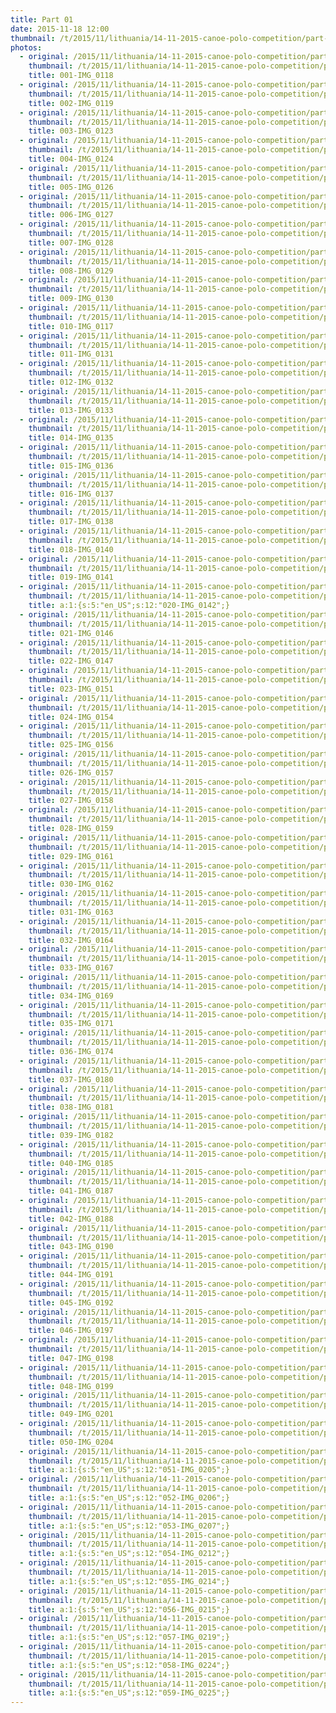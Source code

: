 ```yaml
---
title: Part 01
date: 2015-11-18 12:00
thumbnail: /t/2015/11/lithuania/14-11-2015-canoe-polo-competition/part-01/001-img_0118.jpg
photos:
  - original: /2015/11/lithuania/14-11-2015-canoe-polo-competition/part-01/001-img_0118.jpg
    thumbnail: /t/2015/11/lithuania/14-11-2015-canoe-polo-competition/part-01/001-img_0118.jpg
    title: 001-IMG_0118
  - original: /2015/11/lithuania/14-11-2015-canoe-polo-competition/part-01/002-img_0119.jpg
    thumbnail: /t/2015/11/lithuania/14-11-2015-canoe-polo-competition/part-01/002-img_0119.jpg
    title: 002-IMG_0119
  - original: /2015/11/lithuania/14-11-2015-canoe-polo-competition/part-01/003-img_0123.jpg
    thumbnail: /t/2015/11/lithuania/14-11-2015-canoe-polo-competition/part-01/003-img_0123.jpg
    title: 003-IMG_0123
  - original: /2015/11/lithuania/14-11-2015-canoe-polo-competition/part-01/004-img_0124.jpg
    thumbnail: /t/2015/11/lithuania/14-11-2015-canoe-polo-competition/part-01/004-img_0124.jpg
    title: 004-IMG_0124
  - original: /2015/11/lithuania/14-11-2015-canoe-polo-competition/part-01/005-img_0126.jpg
    thumbnail: /t/2015/11/lithuania/14-11-2015-canoe-polo-competition/part-01/005-img_0126.jpg
    title: 005-IMG_0126
  - original: /2015/11/lithuania/14-11-2015-canoe-polo-competition/part-01/006-img_0127.jpg
    thumbnail: /t/2015/11/lithuania/14-11-2015-canoe-polo-competition/part-01/006-img_0127.jpg
    title: 006-IMG_0127
  - original: /2015/11/lithuania/14-11-2015-canoe-polo-competition/part-01/007-img_0128.jpg
    thumbnail: /t/2015/11/lithuania/14-11-2015-canoe-polo-competition/part-01/007-img_0128.jpg
    title: 007-IMG_0128
  - original: /2015/11/lithuania/14-11-2015-canoe-polo-competition/part-01/008-img_0129.jpg
    thumbnail: /t/2015/11/lithuania/14-11-2015-canoe-polo-competition/part-01/008-img_0129.jpg
    title: 008-IMG_0129
  - original: /2015/11/lithuania/14-11-2015-canoe-polo-competition/part-01/009-img_0130.jpg
    thumbnail: /t/2015/11/lithuania/14-11-2015-canoe-polo-competition/part-01/009-img_0130.jpg
    title: 009-IMG_0130
  - original: /2015/11/lithuania/14-11-2015-canoe-polo-competition/part-01/010-img_0117.jpg
    thumbnail: /t/2015/11/lithuania/14-11-2015-canoe-polo-competition/part-01/010-img_0117.jpg
    title: 010-IMG_0117
  - original: /2015/11/lithuania/14-11-2015-canoe-polo-competition/part-01/011-img_0131.jpg
    thumbnail: /t/2015/11/lithuania/14-11-2015-canoe-polo-competition/part-01/011-img_0131.jpg
    title: 011-IMG_0131
  - original: /2015/11/lithuania/14-11-2015-canoe-polo-competition/part-01/012-img_0132.jpg
    thumbnail: /t/2015/11/lithuania/14-11-2015-canoe-polo-competition/part-01/012-img_0132.jpg
    title: 012-IMG_0132
  - original: /2015/11/lithuania/14-11-2015-canoe-polo-competition/part-01/013-img_0133.jpg
    thumbnail: /t/2015/11/lithuania/14-11-2015-canoe-polo-competition/part-01/013-img_0133.jpg
    title: 013-IMG_0133
  - original: /2015/11/lithuania/14-11-2015-canoe-polo-competition/part-01/014-img_0135.jpg
    thumbnail: /t/2015/11/lithuania/14-11-2015-canoe-polo-competition/part-01/014-img_0135.jpg
    title: 014-IMG_0135
  - original: /2015/11/lithuania/14-11-2015-canoe-polo-competition/part-01/015-img_0136.jpg
    thumbnail: /t/2015/11/lithuania/14-11-2015-canoe-polo-competition/part-01/015-img_0136.jpg
    title: 015-IMG_0136
  - original: /2015/11/lithuania/14-11-2015-canoe-polo-competition/part-01/016-img_0137.jpg
    thumbnail: /t/2015/11/lithuania/14-11-2015-canoe-polo-competition/part-01/016-img_0137.jpg
    title: 016-IMG_0137
  - original: /2015/11/lithuania/14-11-2015-canoe-polo-competition/part-01/017-img_0138.jpg
    thumbnail: /t/2015/11/lithuania/14-11-2015-canoe-polo-competition/part-01/017-img_0138.jpg
    title: 017-IMG_0138
  - original: /2015/11/lithuania/14-11-2015-canoe-polo-competition/part-01/018-img_0140.jpg
    thumbnail: /t/2015/11/lithuania/14-11-2015-canoe-polo-competition/part-01/018-img_0140.jpg
    title: 018-IMG_0140
  - original: /2015/11/lithuania/14-11-2015-canoe-polo-competition/part-01/019-img_0141.jpg
    thumbnail: /t/2015/11/lithuania/14-11-2015-canoe-polo-competition/part-01/019-img_0141.jpg
    title: 019-IMG_0141
  - original: /2015/11/lithuania/14-11-2015-canoe-polo-competition/part-01/020-img_0142.jpg
    thumbnail: /t/2015/11/lithuania/14-11-2015-canoe-polo-competition/part-01/020-img_0142.jpg
    title: a:1:{s:5:"en_US";s:12:"020-IMG_0142";}
  - original: /2015/11/lithuania/14-11-2015-canoe-polo-competition/part-01/021-img_0146.jpg
    thumbnail: /t/2015/11/lithuania/14-11-2015-canoe-polo-competition/part-01/021-img_0146.jpg
    title: 021-IMG_0146
  - original: /2015/11/lithuania/14-11-2015-canoe-polo-competition/part-01/022-img_0147.jpg
    thumbnail: /t/2015/11/lithuania/14-11-2015-canoe-polo-competition/part-01/022-img_0147.jpg
    title: 022-IMG_0147
  - original: /2015/11/lithuania/14-11-2015-canoe-polo-competition/part-01/023-img_0151.jpg
    thumbnail: /t/2015/11/lithuania/14-11-2015-canoe-polo-competition/part-01/023-img_0151.jpg
    title: 023-IMG_0151
  - original: /2015/11/lithuania/14-11-2015-canoe-polo-competition/part-01/024-img_0154.jpg
    thumbnail: /t/2015/11/lithuania/14-11-2015-canoe-polo-competition/part-01/024-img_0154.jpg
    title: 024-IMG_0154
  - original: /2015/11/lithuania/14-11-2015-canoe-polo-competition/part-01/025-img_0156.jpg
    thumbnail: /t/2015/11/lithuania/14-11-2015-canoe-polo-competition/part-01/025-img_0156.jpg
    title: 025-IMG_0156
  - original: /2015/11/lithuania/14-11-2015-canoe-polo-competition/part-01/026-img_0157.jpg
    thumbnail: /t/2015/11/lithuania/14-11-2015-canoe-polo-competition/part-01/026-img_0157.jpg
    title: 026-IMG_0157
  - original: /2015/11/lithuania/14-11-2015-canoe-polo-competition/part-01/027-img_0158.jpg
    thumbnail: /t/2015/11/lithuania/14-11-2015-canoe-polo-competition/part-01/027-img_0158.jpg
    title: 027-IMG_0158
  - original: /2015/11/lithuania/14-11-2015-canoe-polo-competition/part-01/028-img_0159.jpg
    thumbnail: /t/2015/11/lithuania/14-11-2015-canoe-polo-competition/part-01/028-img_0159.jpg
    title: 028-IMG_0159
  - original: /2015/11/lithuania/14-11-2015-canoe-polo-competition/part-01/029-img_0161.jpg
    thumbnail: /t/2015/11/lithuania/14-11-2015-canoe-polo-competition/part-01/029-img_0161.jpg
    title: 029-IMG_0161
  - original: /2015/11/lithuania/14-11-2015-canoe-polo-competition/part-01/030-img_0162.jpg
    thumbnail: /t/2015/11/lithuania/14-11-2015-canoe-polo-competition/part-01/030-img_0162.jpg
    title: 030-IMG_0162
  - original: /2015/11/lithuania/14-11-2015-canoe-polo-competition/part-01/031-img_0163.jpg
    thumbnail: /t/2015/11/lithuania/14-11-2015-canoe-polo-competition/part-01/031-img_0163.jpg
    title: 031-IMG_0163
  - original: /2015/11/lithuania/14-11-2015-canoe-polo-competition/part-01/032-img_0164.jpg
    thumbnail: /t/2015/11/lithuania/14-11-2015-canoe-polo-competition/part-01/032-img_0164.jpg
    title: 032-IMG_0164
  - original: /2015/11/lithuania/14-11-2015-canoe-polo-competition/part-01/033-img_0167.jpg
    thumbnail: /t/2015/11/lithuania/14-11-2015-canoe-polo-competition/part-01/033-img_0167.jpg
    title: 033-IMG_0167
  - original: /2015/11/lithuania/14-11-2015-canoe-polo-competition/part-01/034-img_0169.jpg
    thumbnail: /t/2015/11/lithuania/14-11-2015-canoe-polo-competition/part-01/034-img_0169.jpg
    title: 034-IMG_0169
  - original: /2015/11/lithuania/14-11-2015-canoe-polo-competition/part-01/035-img_0171.jpg
    thumbnail: /t/2015/11/lithuania/14-11-2015-canoe-polo-competition/part-01/035-img_0171.jpg
    title: 035-IMG_0171
  - original: /2015/11/lithuania/14-11-2015-canoe-polo-competition/part-01/036-img_0174.jpg
    thumbnail: /t/2015/11/lithuania/14-11-2015-canoe-polo-competition/part-01/036-img_0174.jpg
    title: 036-IMG_0174
  - original: /2015/11/lithuania/14-11-2015-canoe-polo-competition/part-01/037-img_0180.jpg
    thumbnail: /t/2015/11/lithuania/14-11-2015-canoe-polo-competition/part-01/037-img_0180.jpg
    title: 037-IMG_0180
  - original: /2015/11/lithuania/14-11-2015-canoe-polo-competition/part-01/038-img_0181.jpg
    thumbnail: /t/2015/11/lithuania/14-11-2015-canoe-polo-competition/part-01/038-img_0181.jpg
    title: 038-IMG_0181
  - original: /2015/11/lithuania/14-11-2015-canoe-polo-competition/part-01/039-img_0182.jpg
    thumbnail: /t/2015/11/lithuania/14-11-2015-canoe-polo-competition/part-01/039-img_0182.jpg
    title: 039-IMG_0182
  - original: /2015/11/lithuania/14-11-2015-canoe-polo-competition/part-01/040-img_0185.jpg
    thumbnail: /t/2015/11/lithuania/14-11-2015-canoe-polo-competition/part-01/040-img_0185.jpg
    title: 040-IMG_0185
  - original: /2015/11/lithuania/14-11-2015-canoe-polo-competition/part-01/041-img_0187.jpg
    thumbnail: /t/2015/11/lithuania/14-11-2015-canoe-polo-competition/part-01/041-img_0187.jpg
    title: 041-IMG_0187
  - original: /2015/11/lithuania/14-11-2015-canoe-polo-competition/part-01/042-img_0188.jpg
    thumbnail: /t/2015/11/lithuania/14-11-2015-canoe-polo-competition/part-01/042-img_0188.jpg
    title: 042-IMG_0188
  - original: /2015/11/lithuania/14-11-2015-canoe-polo-competition/part-01/043-img_0190.jpg
    thumbnail: /t/2015/11/lithuania/14-11-2015-canoe-polo-competition/part-01/043-img_0190.jpg
    title: 043-IMG_0190
  - original: /2015/11/lithuania/14-11-2015-canoe-polo-competition/part-01/044-img_0191.jpg
    thumbnail: /t/2015/11/lithuania/14-11-2015-canoe-polo-competition/part-01/044-img_0191.jpg
    title: 044-IMG_0191
  - original: /2015/11/lithuania/14-11-2015-canoe-polo-competition/part-01/045-img_0192.jpg
    thumbnail: /t/2015/11/lithuania/14-11-2015-canoe-polo-competition/part-01/045-img_0192.jpg
    title: 045-IMG_0192
  - original: /2015/11/lithuania/14-11-2015-canoe-polo-competition/part-01/046-img_0197.jpg
    thumbnail: /t/2015/11/lithuania/14-11-2015-canoe-polo-competition/part-01/046-img_0197.jpg
    title: 046-IMG_0197
  - original: /2015/11/lithuania/14-11-2015-canoe-polo-competition/part-01/047-img_0198.jpg
    thumbnail: /t/2015/11/lithuania/14-11-2015-canoe-polo-competition/part-01/047-img_0198.jpg
    title: 047-IMG_0198
  - original: /2015/11/lithuania/14-11-2015-canoe-polo-competition/part-01/048-img_0199.jpg
    thumbnail: /t/2015/11/lithuania/14-11-2015-canoe-polo-competition/part-01/048-img_0199.jpg
    title: 048-IMG_0199
  - original: /2015/11/lithuania/14-11-2015-canoe-polo-competition/part-01/049-img_0201.jpg
    thumbnail: /t/2015/11/lithuania/14-11-2015-canoe-polo-competition/part-01/049-img_0201.jpg
    title: 049-IMG_0201
  - original: /2015/11/lithuania/14-11-2015-canoe-polo-competition/part-01/050-img_0204.jpg
    thumbnail: /t/2015/11/lithuania/14-11-2015-canoe-polo-competition/part-01/050-img_0204.jpg
    title: 050-IMG_0204
  - original: /2015/11/lithuania/14-11-2015-canoe-polo-competition/part-01/051-img_0205.jpg
    thumbnail: /t/2015/11/lithuania/14-11-2015-canoe-polo-competition/part-01/051-img_0205.jpg
    title: a:1:{s:5:"en_US";s:12:"051-IMG_0205";}
  - original: /2015/11/lithuania/14-11-2015-canoe-polo-competition/part-01/052-img_0206.jpg
    thumbnail: /t/2015/11/lithuania/14-11-2015-canoe-polo-competition/part-01/052-img_0206.jpg
    title: a:1:{s:5:"en_US";s:12:"052-IMG_0206";}
  - original: /2015/11/lithuania/14-11-2015-canoe-polo-competition/part-01/053-img_0207.jpg
    thumbnail: /t/2015/11/lithuania/14-11-2015-canoe-polo-competition/part-01/053-img_0207.jpg
    title: a:1:{s:5:"en_US";s:12:"053-IMG_0207";}
  - original: /2015/11/lithuania/14-11-2015-canoe-polo-competition/part-01/054-img_0212.jpg
    thumbnail: /t/2015/11/lithuania/14-11-2015-canoe-polo-competition/part-01/054-img_0212.jpg
    title: a:1:{s:5:"en_US";s:12:"054-IMG_0212";}
  - original: /2015/11/lithuania/14-11-2015-canoe-polo-competition/part-01/055-img_0214.jpg
    thumbnail: /t/2015/11/lithuania/14-11-2015-canoe-polo-competition/part-01/055-img_0214.jpg
    title: a:1:{s:5:"en_US";s:12:"055-IMG_0214";}
  - original: /2015/11/lithuania/14-11-2015-canoe-polo-competition/part-01/056-img_0215.jpg
    thumbnail: /t/2015/11/lithuania/14-11-2015-canoe-polo-competition/part-01/056-img_0215.jpg
    title: a:1:{s:5:"en_US";s:12:"056-IMG_0215";}
  - original: /2015/11/lithuania/14-11-2015-canoe-polo-competition/part-01/057-img_0219.jpg
    thumbnail: /t/2015/11/lithuania/14-11-2015-canoe-polo-competition/part-01/057-img_0219.jpg
    title: a:1:{s:5:"en_US";s:12:"057-IMG_0219";}
  - original: /2015/11/lithuania/14-11-2015-canoe-polo-competition/part-01/058-img_0224.jpg
    thumbnail: /t/2015/11/lithuania/14-11-2015-canoe-polo-competition/part-01/058-img_0224.jpg
    title: a:1:{s:5:"en_US";s:12:"058-IMG_0224";}
  - original: /2015/11/lithuania/14-11-2015-canoe-polo-competition/part-01/059-img_0225.jpg
    thumbnail: /t/2015/11/lithuania/14-11-2015-canoe-polo-competition/part-01/059-img_0225.jpg
    title: a:1:{s:5:"en_US";s:12:"059-IMG_0225";}
---
```

